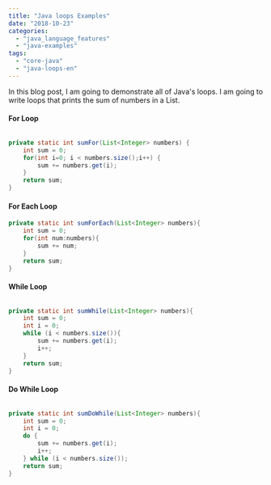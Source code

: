 ```yaml
---
title: "Java loops Examples"
date: "2018-10-23"
categories: 
  - "java_language_features"
  - "java-examples"
tags: 
  - "core-java"
  - "java-loops-en"
---
```


In this blog post, I am going to demonstrate all of Java's loops. I am going to write loops that prints the sum of numbers in a List.

#### For Loop

```java

private static int sumFor(List<Integer> numbers) { 
    int sum = 0; 
    for(int i=0; i < numbers.size();i++) { 
        sum += numbers.get(i); 
    } 
    return sum; 
}
```


#### For Each Loop

```java
private static int sumForEach(List<Integer> numbers){ 
    int sum = 0; 
    for(int num:numbers){ 
        sum += num; 
    } 
    return sum; 
}
```

#### While Loop

```java

private static int sumWhile(List<Integer> numbers){ 
    int sum = 0; 
    int i = 0; 
    while (i < numbers.size()){ 
        sum += numbers.get(i); 
        i++; 
    } 
    return sum; 
}

```

#### Do While Loop

```java

private static int sumDoWhile(List<Integer> numbers){ 
    int sum = 0; 
    int i = 0; 
    do { 
        sum += numbers.get(i); 
        i++; 
    } while (i < numbers.size()); 
    return sum; 
}
````
